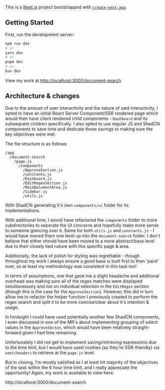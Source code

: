 This is a [Next.js](https://nextjs.org) project bootstrapped with [`create-next-app`](https://github.com/vercel/next.js/tree/canary/packages/create-next-app).

## Getting Started

First, run the development server:

```bash
npm run dev
# or
yarn dev
# or
pnpm dev
# or
bun dev
```

View my work at [http://localhost:3000/document-search](http://localhost:3000/document-search) 

## Architecture & changes
Due to the amount of user interactivity and the nature of said interactivity, I opted to have an initial React Server Component/SSR rendered page which would then have client rendered child components - `Dashboard` and its subsequent children specifically. I also opted to use regular JS and ShadCN components to save time and dedicate those savings to making sure the key objectives were met.


The file structure is as follows:
```
/app
  /document-search
    /page.js
      /components
        /ApproveSection.js
        /constants.js
        /Dashboard.js
        /EditRegexSection.js
        /MainDocumentArea.js
        /Sidebar.js
        /utils.js
```
With ShadCN generating it's own `components/ui` folder for its implementations.


With additional time, I would have refactored the `components` folder to more subdirectories to seperate the UI concerns and hopefully make more sense to someone glancing over it. Same for both `utils.js` and `constants.js` - I would have moved them one level up into the `document-search` folder.  I don't believe that either should have been moved to a more abstract/base level due to their closely tied nature with this specific page & area.

Additionally, the lack of polish for styling was regrettable - though throughout my work I always ensure a good base is built first to then 'paint' over, so at least my methodology was consistent in this task too! 

In terms of assumptions, one that gave me a slight headache and additional overhead was making sure all of the regex matches were displayed simultaneously and not on individual selection in the `EditRegex` section (though this is the case for the `ApproveSection`). However, this did in turn allow me to refactor the helper function I previously created to perform the regex search and split it to be more concise/clear about it's intention & usage.


In hindsight I could have used potentially another few ShadCN components, I even discussed in one of the MR's about implementing grouping of select values in the `ApproveSecton`, which would have been relatively straight-forward given I had time remaining.

Unfortunately I did not get to implement saving/retrieving expressions due to the time limit, but I would have used cookies (as they're SSR-friendly) via `next/headers` to retrieve at the `page.js` level.

But in closing, I'm mostly satisfied as I at least hit majority of the objectives of the task within the 6 hour time limit, and I really appreciate the opportunity!
Again, my work is available to view here:

http://localhost:3000/document-search

